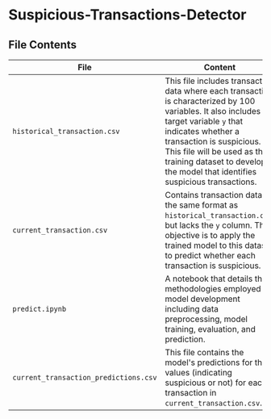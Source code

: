 # Suspicious-Transactions-Detector

## File Contents

| File                             | Content |
|----------------------------------|---------|
| `historical_transaction.csv`     | This file includes transaction data where each transaction is characterized by 100 variables. It also includes a target variable `y` that indicates whether a transaction is suspicious. This file will be used as the training dataset to develop the model that identifies suspicious transactions. |
| `current_transaction.csv`        | Contains transaction data in the same format as `historical_transaction.csv`, but lacks the `y` column. The objective is to apply the trained model to this dataset to predict whether each transaction is suspicious. |
| `predict.ipynb`                  | A notebook that details the methodologies employed for model development including data preprocessing, model training, evaluation, and prediction. |
| `current_transaction_predictions.csv` | This file contains the model's predictions for the `y` values (indicating suspicious or not) for each transaction in `current_transaction.csv`. |
